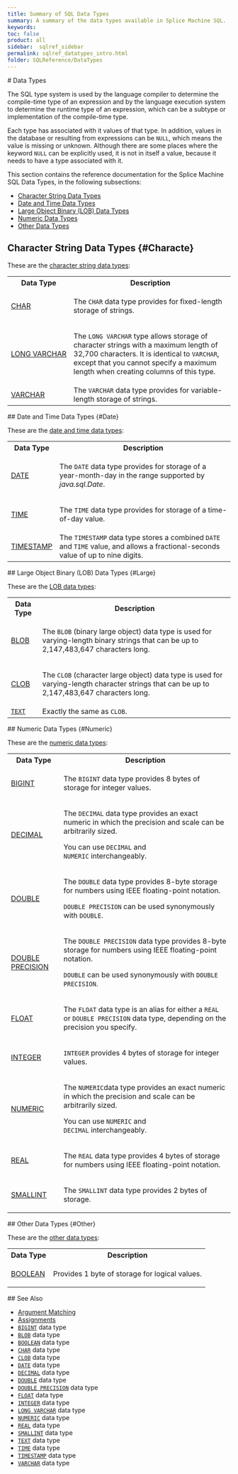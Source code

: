 ```yaml
---
title: Summary of SQL Data Types
summary: A summary of the data types available in Splice Machine SQL.
keywords:
toc: false
product: all
sidebar:  sqlref_sidebar
permalink: sqlref_datatypes_intro.html
folder: SQLReference/DataTypes
---
```

<section>
<div class="TopicContent" data-swiftype-index="true" markdown="1">
# Data Types

The SQL type system is used by the language compiler to determine the
compile-time type of an expression and by the language execution system
to determine the runtime type of an expression, which can be a subtype
or implementation of the compile-time type.

Each type has associated with it values of that type. In addition,
values in the database or resulting from expressions can be `NULL`,
which means the value is missing or unknown. Although there are some
places where the keyword `NULL` can be explicitly used, it is not in
itself a value, because it needs to have a type associated with it.

This section contains the reference documentation for the Splice Machine
SQL Data Types, in the following subsections:

* [Character String Data Types](#Characte)
* [Date and Time Data Types](#Date)
* [Large Object Binary (LOB) Data Types](#Large)
* [Numeric Data Types](#Numeric)
* [Other Data Types](#Other)

## Character String Data Types   {#Characte}

These are the [character string data
types](sqlref_datatypes_charstringtypes.html):

<table summary="Links to and descriptions of the available character string data types">
                <col />
                <col />
                <tr>
                    <th>
                    Data Type                </th>
                    <th>
                    Description
                </th>
                </tr>
                <tr>
                    <td class="CodeFont"><a href="sqlref_builtinfcns_char.html">CHAR</a>
                    </td>
                    <td>
                        <p>The <code>CHAR</code> data type provides for fixed-length storage of strings.</p>
                    </td>
                </tr>
                <tr>
                    <td class="CodeFont"><a href="sqlref_datatypes_longvarchar.html">LONG VARCHAR</a>
                    </td>
                    <td>
                        <p>The <code>LONG VARCHAR</code> type allows storage of character strings with a maximum length of 32,700 characters. It is identical to <code>VARCHAR</code>, except that you cannot specify a maximum length when creating columns of
					this type.</p>
                    </td>
                </tr>
                <tr>
                    <td class="CodeFont"><a href="sqlref_datatypes_varchar.html">VARCHAR</a>
                    </td>
                    <td>The <code>VARCHAR</code> data type provides for variable-length storage of strings.</td>
                </tr>
            </table>
## Date and Time Data Types   {#Date}

These are the [date and time data
types](sqlref_datatypes_datetimetypes.html):

<table summary="Links to and descriptions of the available date and time data types">
                <col />
                <col />
                <tr>
                    <th>
                    Data Type                </th>
                    <th>
                    Description
                </th>
                </tr>
                <tr>
                    <td class="CodeFont"><a href="sqlref_builtinfcns_date.html">DATE</a>
                    </td>
                    <td>
                        <p>The <code>DATE</code> data type provides for storage of a year-month-day in the range supported by <em>java.sql.Date</em>. </p>
                    </td>
                </tr>
                <tr>
                    <td class="CodeFont"><a href="sqlref_builtinfcns_time.html">TIME</a>
                    </td>
                    <td>
                        <p>The <code>TIME</code> data type provides for storage of a time-of-day value.</p>
                    </td>
                </tr>
                <tr>
                    <td class="CodeFont"><a href="sqlref_builtinfcns_timestamp.html">TIMESTAMP</a>
                    </td>
                    <td>The <code>TIMESTAMP</code> data type stores a combined <code>DATE</code> and <code>TIME</code> value, and allows a fractional-seconds value of up to nine digits.</td>
                </tr>
            </table>
## Large Object Binary (LOB) Data Types   {#Large}

These are the [LOB data types](sqlref_datatypes_lobtypes.html):

<table summary="Links to and descriptions of the available LOB data types">
                <col />
                <col />
                <tr>
                    <th>Data Type</th>
                    <th>Description</th>
                </tr>
                <tr>
                    <td class="CodeFont"><a href="sqlref_datatypes_blob.html">BLOB</a>
                    </td>
                    <td>
                        <p>The <code>BLOB</code> (binary large object) data type is used for varying-length binary strings that can be up to 2,147,483,647 characters long.</p>
                    </td>
                </tr>
                <tr>
                    <td class="CodeFont"><a href="sqlref_datatypes_clob.html">CLOB</a>
                    </td>
                    <td>
                        <p>The <code>CLOB</code> (character large object) data type is used for varying-length character strings that can be up to 2,147,483,647 characters long.</p>
                    </td>
                </tr>
                <tr>
                    <td class="CodeFont"><a href="sqlref_datatypes_text.html"><code>TEXT</code></a>
                    </td>
                    <td>Exactly the same as <code>CLOB</code>.</td>
                </tr>
            </table>
## Numeric Data Types   {#Numeric}

These are the [numeric data types](sqlref_datatypes_numerictypes.html):

<table summary="Links to and descriptions of the available numeric data types">
                <col />
                <col />
                <tr>
                    <th>
                    Data Type                </th>
                    <th>
                    Description
                </th>
                </tr>
                <tr>
                    <td class="CodeFont"><a href="sqlref_builtinfcns_bigint.html">BIGINT</a>
                    </td>
                    <td>
                        <p>The <code>BIGINT</code> data type provides 8 bytes of storage for integer values.</p>
                    </td>
                </tr>
                <tr>
                    <td class="CodeFont"><a href="sqlref_datatypes_decimal.html">DECIMAL</a>
                    </td>
                    <td>
                        <p>The  <code>DECIMAL</code> data type provides an exact numeric in which the precision and scale can be arbitrarily sized. </p>
                        <p>You can use <code>DECIMAL</code> and <code>NUMERIC</code> interchangeably.</p>
                    </td>
                </tr>
                <tr>
                    <td class="CodeFont"><a href="sqlref_builtinfcns_double.html">DOUBLE</a>
                    </td>
                    <td>
                        <p>The <code>DOUBLE</code> data type provides 8-byte storage for numbers
					using IEEE floating-point notation. </p>
                        <p><code>DOUBLE PRECISION</code> can be used synonymously with <code>DOUBLE</code>.</p>
                    </td>
                </tr>
                <tr>
                    <td class="CodeFont"><a href="sqlref_datatypes_doubleprecision.html">DOUBLE PRECISION</a>
                    </td>
                    <td>
                        <p>The <code>DOUBLE PRECISION</code> data type provides 8-byte storage for numbers
					using IEEE floating-point notation.</p>
                        <p><code>DOUBLE</code> can be used synonymously with <code>DOUBLE PRECISION</code>.</p>
                    </td>
                </tr>
                <tr>
                    <td class="CodeFont"><a href="sqlref_datatypes_float.html">FLOAT</a>
                    </td>
                    <td>
                        <p>The <code>FLOAT</code> data type is an alias for either a <code>REAL</code> or <code>DOUBLE PRECISION</code>
					data type, depending on the precision you specify.</p>
                    </td>
                </tr>
                <tr>
                    <td class="CodeFont"><a href="sqlref_builtinfcns_integer.html">INTEGER</a>
                    </td>
                    <td>
                        <p><code>INTEGER</code> provides 4 bytes of storage for integer values.</p>
                    </td>
                </tr>
                <tr>
                    <td class="CodeFont"><a href="sqlref_datatypes_numeric.html">NUMERIC</a>
                    </td>
                    <td>
                        <p>The  <code>NUMERIC</code>data type provides an exact numeric in which the precision and scale can be arbitrarily sized. </p>
                        <p>You can use <code>NUMERIC</code> and <code>DECIMAL</code> interchangeably.</p>
                    </td>
                </tr>
                <tr>
                    <td class="CodeFont"><a href="sqlref_datatypes_real.html">REAL</a>
                    </td>
                    <td>
                        <p>The <code>REAL</code> data type provides 4 bytes of storage for numbers using
					IEEE floating-point notation. </p>
                    </td>
                </tr>
                <tr>
                    <td class="CodeFont"><a href="sqlref_builtinfcns_smallint.html">SMALLINT</a>
                    </td>
                    <td>
                        <p>The <code>SMALLINT</code> data type provides 2 bytes of storage.</p>
                    </td>
                </tr>
            </table>
## Other Data Types   {#Other}

These are the [other data types](sqlref_datatypes_othertypes.html):

<table summary="Links to and descriptions of primitive data types">
                <col />
                <col />
                <tr>
                    <th>
                    Data Type</th>
                    <th>
                    Description</th>
                </tr>
                <tr>
                    <td class="CodeFont"><a href="sqlref_datatypes_boolean.html">BOOLEAN</a>
                    </td>
                    <td>
                        <p>Provides 1 byte of storage for logical values.</p>
                    </td>
                </tr>
            </table>
## See Also

* [Argument Matching](sqlref_sqlargmatching.html)
* [Assignments](sqlref_datatypes_compatability.html)
* [`BIGINT`](sqlref_builtinfcns_bigint.html) data type
* [`BLOB`](sqlref_datatypes_blob.html) data type
* [`BOOLEAN`](sqlref_datatypes_boolean.html) data type
* [`CHAR`](sqlref_builtinfcns_char.html) data type
* [`CLOB`](sqlref_datatypes_clob.html) data type
* [`DATE`](sqlref_builtinfcns_date.html) data type
* [`DECIMAL`](sqlref_datatypes_decimal.html) data type
* [`DOUBLE`](sqlref_builtinfcns_double.html) data type
* [`DOUBLE PRECISION`](sqlref_datatypes_doubleprecision.html) data type
* [`FLOAT`](sqlref_datatypes_float.html) data type
* [`INTEGER`](sqlref_builtinfcns_integer.html) data type
* [`LONG VARCHAR`](sqlref_datatypes_longvarchar.html) data type
* [`NUMERIC`](sqlref_datatypes_numeric.html) data type
* [`REAL`](sqlref_datatypes_real.html) data type
* [`SMALLINT`](sqlref_builtinfcns_smallint.html) data type
* [`TEXT`](sqlref_datatypes_text.html) data type
* [`TIME`](sqlref_builtinfcns_time.html) data type
* [`TIMESTAMP`](sqlref_builtinfcns_timestamp.html) data type
* [`VARCHAR`](sqlref_datatypes_varchar.html) data type

</div>
</section>

